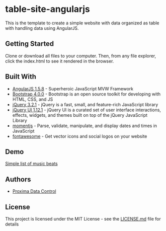 # table-site-angularjs
This is the template to create a simple website with data organized as table with handling data using AngularJS.


## Getting Started

Clone or download all files to your computer. Then, from any file explorer, click the index.html to see it rendered in the browser.


## Built With

* [AngularJS 1.5.8](https://angularjs.org/) - Superheroic JavaScript MVW Framework
* [Bootstrap 4.0.0](http://getbootstrap.com/) - Bootstrap is an open source toolkit for developing with HTML, CSS, and JS
* [jQuery 3.2.1](http://jquery.com/) - jQuery is a fast, small, and feature-rich JavaScript library
* [jQuery UI 1.12.1](https://jqueryui.com/) - jQuery UI is a curated set of user interface interactions, effects, widgets, and themes built on top of the jQuery JavaScript Library
* [momentjs](http:/momentjs.com/) - Parse, validate, manipulate, and display dates and times in JavaScript
* [fontawesome](https://fontawesome.com/) - Get vector icons and social logos on your website

## Demo
[Simple list of music beats](https://proximadata.github.io/table-site-angularjs/)  

## Authors

* [Proxima Data Control](https://www.proximadata.io)


## License

This project is licensed under the MIT License - see the [LICENSE.md](LICENSE.md) file for details



